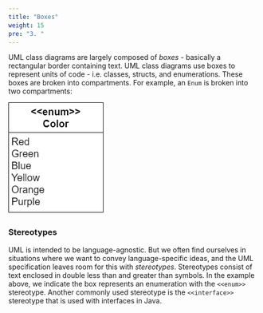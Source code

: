 ```yaml
---
title: "Boxes"
weight: 15
pre: "3. "
---
```

UML class diagrams are largely composed of _boxes_ - basically a rectangular border containing text. UML class diagrams use boxes to represent units of code - i.e. classes, structs, and enumerations.  These boxes are broken into compartments.  For example, an `Enum` is broken into two compartments:

![A UML Enum representation](/images/5/umlbox.png)

<!--
{{< mermaid >}}
classDiagram
class Color{
    &lt;&lt;enum>>
    Red
    Green
    Blue
    Yellow
    Orange
    Purple 
}

{{< /mermaid >}}
-->

### Stereotypes 

UML is intended to be language-agnostic.  But we often find ourselves in situations where we want to convey language-specific ideas, and the UML specification leaves room for this with  _stereotypes_. Stereotypes consist of text enclosed in double less than and greater than symbols.  In the example above, we indicate the box represents an enumeration with the `<<enum>>` stereotype. Another commonly used stereotype is the `<<interface>>` stereotype that is used with interfaces in Java.
